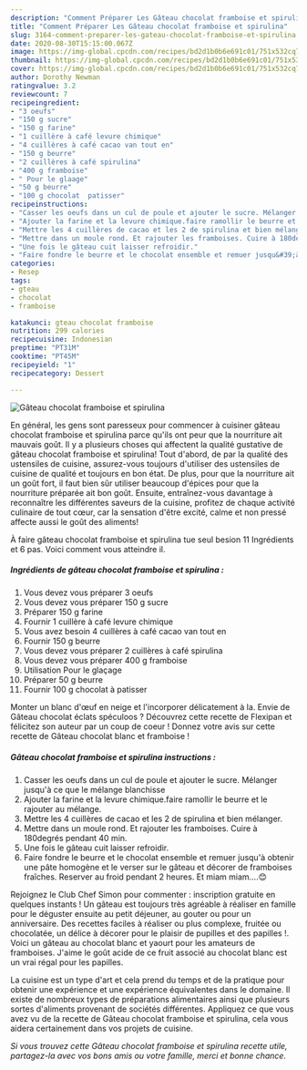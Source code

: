 ```yaml
---
description: "Comment Préparer Les Gâteau chocolat framboise et spirulina"
title: "Comment Préparer Les Gâteau chocolat framboise et spirulina"
slug: 3164-comment-preparer-les-gateau-chocolat-framboise-et-spirulina
date: 2020-08-30T15:15:00.067Z
image: https://img-global.cpcdn.com/recipes/bd2d1b0b6e691c01/751x532cq70/gateau-chocolat-framboise-et-spirulina-photo-principale-de-la-recette.jpg
thumbnail: https://img-global.cpcdn.com/recipes/bd2d1b0b6e691c01/751x532cq70/gateau-chocolat-framboise-et-spirulina-photo-principale-de-la-recette.jpg
cover: https://img-global.cpcdn.com/recipes/bd2d1b0b6e691c01/751x532cq70/gateau-chocolat-framboise-et-spirulina-photo-principale-de-la-recette.jpg
author: Dorothy Newman
ratingvalue: 3.2
reviewcount: 7
recipeingredient:
- "3 oeufs"
- "150 g sucre"
- "150 g farine"
- "1 cuillère à café levure chimique"
- "4 cuillères à café cacao van tout en"
- "150 g beurre"
- "2 cuillères à café spirulina"
- "400 g framboise"
- " Pour le glaage"
- "50 g beurre"
- "100 g chocolat  patisser"
recipeinstructions:
- "Casser les oeufs dans un cul de poule et ajouter le sucre. Mélanger jusqu&#39;à ce que le mélange blanchisse"
- "Ajouter la farine et la levure chimique.faire ramollir le beurre et le rajouter au mélange."
- "Mettre les 4 cuillères de cacao et les 2 de spirulina et bien mélanger."
- "Mettre dans un moule rond. Et rajouter les framboises. Cuire à 180degrés pendant 40 min."
- "Une fois le gâteau cuit laisser refroidir."
- "Faire fondre le beurre et le chocolat ensemble et remuer jusqu&#39;à obtenir une pâte homogène et le verser sur le gâteau et décorer de framboises fraîches. Reserver au froid pendant 2 heures. Et miam miam....😊"
categories:
- Resep
tags:
- gteau
- chocolat
- framboise

katakunci: gteau chocolat framboise 
nutrition: 299 calories
recipecuisine: Indonesian
preptime: "PT31M"
cooktime: "PT45M"
recipeyield: "1"
recipecategory: Dessert

---
```



![Gâteau chocolat framboise et spirulina](https://img-global.cpcdn.com/recipes/bd2d1b0b6e691c01/751x532cq70/gateau-chocolat-framboise-et-spirulina-photo-principale-de-la-recette.jpg)

En général, les gens sont paresseux pour commencer à cuisiner gâteau chocolat framboise et spirulina parce qu'ils ont peur que la nourriture ait mauvais goût. Il y a plusieurs choses qui affectent la qualité gustative de gâteau chocolat framboise et spirulina! Tout d'abord, de par la qualité des ustensiles de cuisine, assurez-vous toujours d'utiliser des ustensiles de cuisine de qualité et toujours en bon état. De plus, pour que la nourriture ait un goût fort, il faut bien sûr utiliser beaucoup d'épices pour que la nourriture préparée ait bon goût. Ensuite, entraînez-vous davantage à reconnaître les différentes saveurs de la cuisine, profitez de chaque activité culinaire de tout cœur, car la sensation d'être excité, calme et non pressé affecte aussi le goût des aliments!

<!--inarticleads1-->

À faire gâteau chocolat framboise et spirulina tue seul besion 11 Ingrédients et 6 pas. Voici comment vous atteindre il.

##### Ingrédients de gâteau chocolat framboise et spirulina :

1. Vous devez vous préparer 3 oeufs
1. Vous devez vous préparer 150 g sucre
1. Préparer 150 g farine
1. Fournir 1 cuillère à café levure chimique
1. Vous avez besoin 4 cuillères à café cacao van tout en
1. Fournir 150 g beurre
1. Vous devez vous préparer 2 cuillères à café spirulina
1. Vous devez vous préparer 400 g framboise
1. Utilisation  Pour le glaçage
1. Préparer 50 g beurre
1. Fournir 100 g chocolat à patisser


Monter un blanc d&#39;œuf en neige et l&#39;incorporer délicatement à la. Envie de Gâteau chocolat éclats spéculoos ? Découvrez cette recette de Flexipan et félicitez son auteur par un coup de coeur ! Donnez votre avis sur cette recette de Gâteau chocolat blanc et framboise ! 

<!--inarticleads2-->

##### Gâteau chocolat framboise et spirulina instructions :

1. Casser les oeufs dans un cul de poule et ajouter le sucre. Mélanger jusqu&#39;à ce que le mélange blanchisse
1. Ajouter la farine et la levure chimique.faire ramollir le beurre et le rajouter au mélange.
1. Mettre les 4 cuillères de cacao et les 2 de spirulina et bien mélanger.
1. Mettre dans un moule rond. Et rajouter les framboises. Cuire à 180degrés pendant 40 min.
1. Une fois le gâteau cuit laisser refroidir.
1. Faire fondre le beurre et le chocolat ensemble et remuer jusqu&#39;à obtenir une pâte homogène et le verser sur le gâteau et décorer de framboises fraîches. Reserver au froid pendant 2 heures. Et miam miam....😊


Rejoignez le Club Chef Simon pour commenter : inscription gratuite en quelques instants ! Un gâteau est toujours très agréable à réaliser en famille pour le déguster ensuite au petit déjeuner, au gouter ou pour un anniversaire. Des recettes faciles à réaliser ou plus complexe, fruitée ou chocolatée, un délice à décorer pour le plaisir de pupilles et des papilles !. Voici un gâteau au chocolat blanc et yaourt pour les amateurs de framboises. J&#39;aime le goût acide de ce fruit associé au chocolat blanc est un vrai régal pour les papilles. 

<!--inarticleads1-->

<p>
La cuisine est un type d'art et cela prend du temps et de la pratique pour obtenir une expérience et une expérience équivalentes dans le domaine. Il existe de nombreux types de préparations alimentaires ainsi que plusieurs sortes d'aliments provenant de sociétés différentes. Appliquez ce que vous avez vu de la recette de Gâteau chocolat framboise et spirulina, cela vous aidera certainement dans vos projets de cuisine.
</p>

<p>
<i>Si vous trouvez cette Gâteau chocolat framboise et spirulina recette utile, partagez-la avec vos bons amis ou votre famille, merci et bonne chance.</i>
</p>
